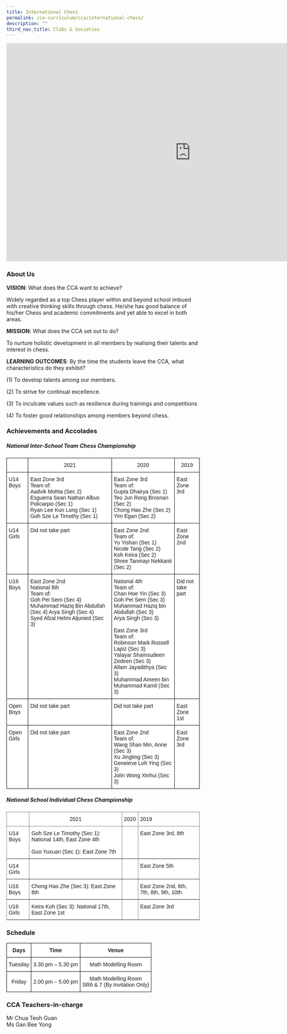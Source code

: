 ```yaml
---
title: International Chess
permalink: /co-curriculum/cca/international-chess/
description: ""
third_nav_title: Clubs & Societies
---
```

<iframe allowfullscreen="true" height="569" width="960" frameborder="0" src="https://docs.google.com/presentation/d/1OG45zDy_h1XZgxzToAXuKrM7zQEUQFZqEfhTwdvxH4Y/embed?start=true&amp;loop=true&amp;delayms=3000"></iframe>

### About Us


**VISION**: What does the CCA want to achieve?&nbsp;

Widely regarded as a top Chess player within and beyond school imbued with creative thinking skills through chess. He/she has good balance of his/her Chess and academic commitments and yet able to excel in both areas.  

  

**MISSION**: What does the CCA set out to do?

To nurture holistic development in all members by realising their talents and interest in chess.  

  

**LEARNING OUTCOMES**: By the time the students leave the CCA, what characteristics do they exhibit?

(1) To develop talents among our members.&nbsp;  

(2) To strive for continual excellence.&nbsp;

(3) To inculcate values such as resilience during trainings and competitions&nbsp;

(4) To foster good relationships among members beyond chess.

  

### Achievements and Accolades

<h5>National Inter-School Team Chess Championship</h5>
 
 <style type="text/css">
.tg  {border-collapse:collapse;border-spacing:0;}
.tg td{border-color:black;border-style:solid;border-width:1px;font-family:Arial, sans-serif;font-size:14px;
  overflow:hidden;padding:10px 5px;word-break:normal;}
.tg th{border-color:black;border-style:solid;border-width:1px;font-family:Arial, sans-serif;font-size:14px;
  font-weight:normal;overflow:hidden;padding:10px 5px;word-break:normal;}
.tg .tg-baqh{text-align:center;vertical-align:top}
.tg .tg-7yig{background-color:#FFF;text-align:center;vertical-align:top}
.tg .tg-ktyi{background-color:#FFF;text-align:left;vertical-align:top}
</style>
<table class="tg">
<thead>
  <tr>
    <th class="tg-7yig"></th>
    <th class="tg-7yig">2021</th>
    <th class="tg-7yig">2020</th>
    <th class="tg-baqh">2019</th>
  </tr>
</thead>
<tbody>
  <tr>
    <td class="tg-ktyi">U14 Boys</td>
    <td class="tg-ktyi">East Zone 3rd<br>Team of:<br>Aadvik Mohta (Sec 2)<br>Esguerra Sean Nathan Albus Policarpio (Sec 1)<br>Ryan Lee Kun Long (Sec 1)<br>Goh Sze Le Timothy (Sec 1)</td>
    <td class="tg-ktyi">East Zone 3rd<br>Team of:<br>Gupta Dhairya (Sec 1)<br>Teo Jun Rong Brosnan (Sec 2)<br>Chong Hao Zhe (Sec 2)<br>Yim Egan (Sec 2)</td>
    <td class="tg-ktyi">East Zone 3rd</td>
  </tr>
  <tr>
    <td class="tg-ktyi">U14 Girls</td>
    <td class="tg-ktyi">Did not take part</td>
    <td class="tg-ktyi">East Zone 2nd<br>Team of:<br>Yu Yishan (Sec 1)<br>Nicole Tang (Sec 2)<br>Koh Keira (Sec 2)<br>Shree Tanmayi Nekkanti (Sec 2)</td>
    <td class="tg-ktyi">East Zone 2nd</td>
  </tr>
  <tr>
    <td class="tg-ktyi">U16 Boys</td>
    <td class="tg-ktyi">East Zone 2nd<br>National 8th<br>Team of:<br>Goh Pei Sern (Sec 4) Muhammad Haziq Bin Abdullah (Sec 4) Arya Singh (Sec 4)<br>Syed Afzal Helmi Aljunied (Sec 3)</td>
    <td class="tg-ktyi">National 4th<br>Team of:<br>Chan Hoe Yin (Sec 3)<br>Goh Pei Sern (Sec 3)<br>Muhammad Haziq bin Abdullah (Sec 3)<br>Arya Singh (Sec 3)<br> <br>East Zone 3rd<br>Team of:<br>Robinson Mark Russell Lapiz (Sec 3)<br>Yalayar Shamsudeen Zedeen (Sec 3)<br>Allam Jayadithya (Sec 3)<br>Muhammad Ameen bin Muhammad Kamil (Sec 3)</td>
    <td class="tg-ktyi">Did not take part</td>
  </tr>
  <tr>
    <td class="tg-ktyi">Open Boys</td>
    <td class="tg-ktyi">Did not take part</td>
    <td class="tg-ktyi">Did not take part</td>
    <td class="tg-ktyi">East Zone 1st</td>
  </tr>
  <tr>
    <td class="tg-ktyi">Open Girls</td>
    <td class="tg-ktyi">Did not take part</td>
    <td class="tg-ktyi">East Zone 2nd<br>Team of:<br>Wang Shan Min, Anne (Sec 3)<br>Xu Jingting (Sec 3)<br>Geneieve Loh Ying (Sec 3)<br>Jolin Wong Xinhui (Sec 3)</td>
    <td class="tg-ktyi">East Zone 3rd</td>
  </tr>
</tbody>
</table>

<h5>National School Individual Chess Championship</h5>

<style type="text/css">
.tg  {border-collapse:collapse;border-spacing:0;}
.tg td{border-color:black;border-style:solid;border-width:1px;font-family:Arial, sans-serif;font-size:14px;
  overflow:hidden;padding:10px 5px;word-break:normal;}
.tg th{border-color:black;border-style:solid;border-width:1px;font-family:Arial, sans-serif;font-size:14px;
  font-weight:normal;overflow:hidden;padding:10px 5px;word-break:normal;}
.tg .tg-nbj5{background-color:#FFF;border-color:inherit;text-align:center;vertical-align:top}
.tg .tg-jxgv{background-color:#FFF;border-color:inherit;text-align:left;vertical-align:top}
.tg .tg-0pky{border-color:inherit;text-align:left;vertical-align:top}
</style>
<table class="tg">
<thead>
  <tr>
    <th class="tg-nbj5"></th>
    <th class="tg-nbj5">2021</th>
    <th class="tg-nbj5"><span style="font-weight:400;font-style:normal">2020</span></th>
    <th class="tg-0pky">2019</th>
  </tr>
</thead>
<tbody>
  <tr>
    <td class="tg-jxgv">U14 Boys</td>
    <td class="tg-jxgv">Goh Sze Le Timothy (Sec 1): National 14th, East Zone 4th<br> <br>Guo Yuxuan (Sec 1): East Zone 7th</td>
    <td class="tg-jxgv"> </td>
    <td class="tg-jxgv">East Zone 3rd, 8th</td>
  </tr>
  <tr>
    <td class="tg-jxgv">U14 Girls</td>
    <td class="tg-jxgv"> </td>
    <td class="tg-jxgv"> </td>
    <td class="tg-jxgv">East Zone 5th</td>
  </tr>
  <tr>
    <td class="tg-jxgv">U16 Boys</td>
    <td class="tg-jxgv">Chong Hao Zhe (Sec 3): East Zone 8th</td>
    <td class="tg-jxgv"> </td>
    <td class="tg-jxgv">East Zone 2nd, 6th, 7th, 8th, 9th, 10th</td>
  </tr>
  <tr>
    <td class="tg-jxgv">U16 Girls</td>
    <td class="tg-jxgv">Keira Koh (Sec 3): National 17th, East Zone 1st</td>
    <td class="tg-jxgv"> </td>
    <td class="tg-jxgv">East Zone 3rd</td>
  </tr>
</tbody>
</table>

### Schedule

<style type="text/css">
.tg  {border-collapse:collapse;border-spacing:0;}
.tg td{border-color:black;border-style:solid;border-width:1px;font-family:Arial, sans-serif;font-size:14px;
  overflow:hidden;padding:10px 5px;word-break:normal;}
.tg th{border-color:black;border-style:solid;border-width:1px;font-family:Arial, sans-serif;font-size:14px;
  font-weight:normal;overflow:hidden;padding:10px 5px;word-break:normal;}
.tg .tg-9hzb{background-color:#FFF;font-weight:bold;text-align:center;vertical-align:top}
.tg .tg-f4yw{background-color:#FFF;text-align:center;vertical-align:middle}
</style>
<table class="tg">
<thead>
  <tr>
    <th class="tg-9hzb">Days</th>
    <th class="tg-9hzb">Time</th>
    <th class="tg-9hzb">Venue</th>
  </tr>
</thead>
<tbody>
  <tr>
    <td class="tg-f4yw">Tuesday</td>
    <td class="tg-f4yw">3.30 pm – 5.30 pm</td>
    <td class="tg-f4yw">Math Modelling Room</td>
  </tr>
  <tr>
    <td class="tg-f4yw">Friday</td>
    <td class="tg-f4yw">2.00 pm – 5.00 pm</td>
    <td class="tg-f4yw">Math Modelling Room<br>SR6 &amp; 7 (By Invitation Only)</td>
  </tr>
</tbody>
</table>

### CCA Teachers-in-charge

Mr Chua Teoh Guan  <br>
Ms Gan Bee Yong